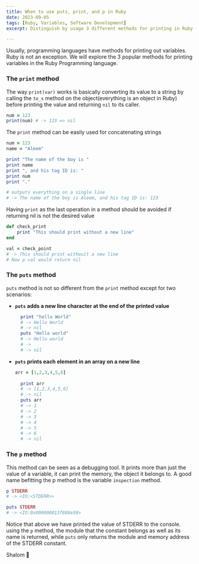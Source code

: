 ```yaml
---
title: When to use puts, print, and p in Ruby
date: 2023-09-05
tags: [Ruby, Variables, Software Development]
excerpt: Distinguish by usage 3 different methods for printing in Ruby

---
```


Usually, programming languages have methods for printing out variables. Ruby is not an exception. We will explore the 3 popular methods for printing variables in the Ruby Programming language.

### The `print` method

The way `print(var)` works is basically converting its value to a string by calling the `to_s` method on the object(everything is an object in Ruby) before printing the value and returning `nil` to its caller.


```ruby
num = 123
print(num) # -> 123 => nil
```


The `print` method can be easily used for concatenating strings


```ruby
num = 123
name = "Aleem"

print "The name of the boy is "
print name
print ", and his tag ID is: "
print num
print "."

# outputs everything on a single line
# -> The name of the boy is Aleem, and his tag ID is: 123
```


Having `print` as the last operation in a method should be avoided if returning nil is not the desired value


```ruby
def check_print 
	print "This should print without a new line"
end

val = check_point 
# -> This should print withouit a new line
# Now p val would return nil
```



### The `puts` method

`puts` method is not so different from the `print` method except for two scenarios:

- **`puts` adds a new line character at the end of the printed value**

  ```ruby
    print "hello World"
    # -> Hello World
    # -> nil
    puts "Hello world"
    # -> Hello world
    # ->
    # -> nil
  ```

- **`puts` prints each element in an array on a new line**

  ```ruby
  arr = [1,2,3,4,5,6]
    
    print arr
    # -> [1,2,3,4,5,6]
    # -> nil
    puts arr
    # -> 1
    # -> 2
    # -> 3
    # -> 4
    # -> 5
    # -> 6
    # -> nil
  ```



### The `p` method

This method can be seen as a debugging tool. It prints more than just the value of a variable, it can print the memory, the object it belongs to. A good name befitting the p method is the variable `inspection` method.

```ruby
p STDERR
# -> <IO:<STDERR>>

puts STDERR
# -> <IO:0x000000013f888e58>
```

Notice that above we have printed the value of STDERR to the console. using the `p` method, the module that the constant belongs as well as its name is returned, while `puts` only returns the module and memory address of the STDERR constant.

Shalom :bow:




